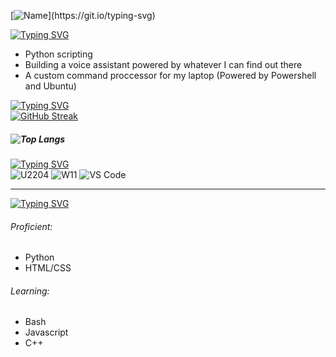 [![Name](https://readme-typing-svg.demolab.com?font=Consolas&size=35&pause=2000&color=00dab9&width=435&lines=Hi+there!)](https://git.io/typing-svg)


[![Typing SVG](https://readme-typing-svg.demolab.com?font=Consolas&color=177C72&pause=1000&width=435&lines=I'm+working+on%3A)](https://git.io/typing-svg)
- Python scripting
- Building a voice assistant powered by whatever I can find out there
- A custom command proccessor for my laptop (Powered by Powershell and Ubuntu)

[![Typing SVG](https://readme-typing-svg.demolab.com?font=Consolas&color=8CDA80&pause=1000&width=435&lines=Stats%3A)](https://git.io/typing-svg)
<br>
[![GitHub Streak](https://streak-stats.demolab.com?user=v-mod&theme=gruvbox_duo&hide_border=true)](https://git.io/streak-stats)
##### ![Top Langs](https://github-readme-stats.vercel.app/api/top-langs/?username=v-mod)

[![Typing SVG](https://readme-typing-svg.demolab.com?font=Consolas&color=72BAB6&pause=1000&width=435&lines=OS+%26+Tools%3A)](https://git.io/typing-svg)
<br>
![U2204](https://img.shields.io/badge/OS-Ubuntu%2022.04-orange?style=flat-square&logo=ubuntu)
![W11](https://img.shields.io/badge/OS-Windows%2011-blueviolet?style=flat-square&logo=windows11)
![VS Code](https://img.shields.io/badge/IDE-VSCode-%23007ACC?style=flat-square&logo=Visual-studio-code)
<hr>

[![Typing SVG](https://readme-typing-svg.demolab.com?font=Consolas&pause=1000&color=72BAB6&width=435&lines=Programming+Languages%3A)](https://git.io/typing-svg)
###### Proficient:
- Python
- HTML/CSS
###### Learning:
- Bash
- Javascript
- C++




